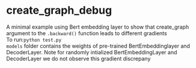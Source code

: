 # create_graph_debug
A minimal example using Bert embedding layer to show that create_graph argument to the `.backward()` function leads to different gradients <br/>
To run:`python test.py` <br/>
`models` folder contains the weights of pre-trained BertEmbeddinglayer and DecoderLayer. Note for randomly intialized BertEmbeddingLayer and DecoderLayer we do not observe this gradient discrepany<br/>
